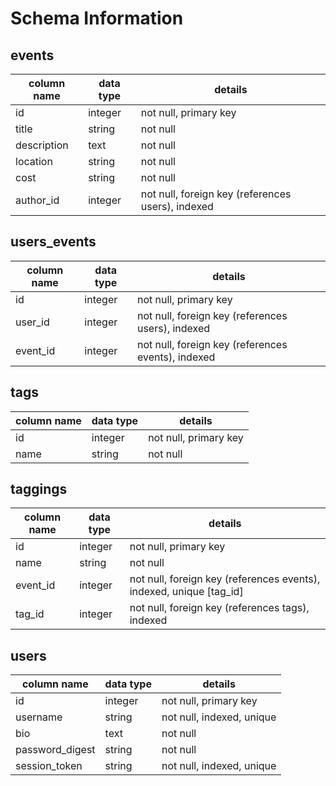 # Schema Information

## events
column name | data type | details
------------|-----------|-----------------------
id          | integer   | not null, primary key
title       | string    | not null
description | text      | not null
location    | string    | not null
cost        | string    | not null
author_id   | integer   | not null, foreign key (references users), indexed

## users_events
column name | data type | details
------------|-----------|-----------------------
id          | integer   | not null, primary key
user_id     | integer   | not null, foreign key (references users), indexed
event_id    | integer   | not null, foreign key (references events), indexed

## tags
column name | data type | details
------------|-----------|-----------------------
id          | integer   | not null, primary key
name        | string    | not null

## taggings
column name | data type | details
------------|-----------|-----------------------
id          | integer   | not null, primary key
name        | string    | not null
event_id    | integer   | not null, foreign key (references events), indexed, unique [tag_id]
tag_id      | integer   | not null, foreign key (references tags), indexed

## users
column name     | data type | details
----------------|-----------|-----------------------
id              | integer   | not null, primary key
username        | string    | not null, indexed, unique
bio             | text      | not null
password_digest | string    | not null
session_token   | string    | not null, indexed, unique
